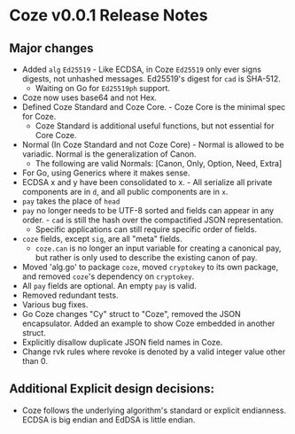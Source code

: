 # Coze v0.0.1 Release Notes
## Major changes

- Added `alg` `Ed25519` - Like ECDSA, in Coze `Ed25519` only ever signs digests,
	not unhashed messages. Ed25519's digest for `cad` is SHA-512.  
	- Waiting on Go for `Ed25519ph` support. 
- Coze now uses base64 and not Hex.
- Defined Coze Standard and Coze Core. - Coze Core is the minimal spec for Coze.  
	- Coze Standard is additional useful functions, but not essential for Core
	Coze.
- Normal (In Coze Standard and not Coze Core) - Normal is allowed to be
	variadic.  Normal is the generalization of Canon.  
	- The following are valid Normals:  [Canon, Only, Option, Need, Extra]
- For Go, using Generics where it makes sense.
- ECDSA x and y have been consolidated to x. - All serialize all private
	components are in `d`, and all public components are in `x`. 
- `pay` takes the place of `head`
- `pay` no longer needs to be UTF-8 sorted and fields can appear in any order. -
	`cad` is still the hash over the compactified JSON representation.  
	- Specific applications can still require specific order of fields. 
- `coze` fields, except `sig`, are all "meta" fields.  
	- `coze.can` is no longer an input variable for creating a canonical pay, but
		rather is only used to describe the existing canon of pay.  
- Moved 'alg.go' to package `coze`, moved `cryptokey` to its own package, and
		removed `coze`'s dependency on `cryptokey`.  
- All `pay` fields are optional.  An empty `pay` is valid.  
- Removed redundant tests.
- Various bug fixes.
- Go Coze changes "Cy" struct to "Coze", removed the JSON encapsulator. Added an
		example to show Coze embedded in another struct.  
- Explicitly disallow duplicate JSON field names in Coze.
- Change rvk rules where revoke is denoted by a valid integer value other than
  0.

## Additional Explicit design decisions:
- Coze follows the underlying algorithm's standard or explicit endianness.
  ECDSA is big endian and EdDSA is little endian.  


